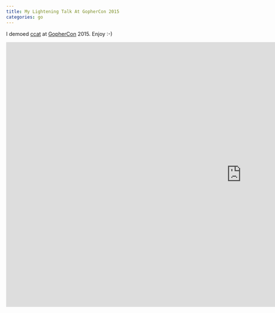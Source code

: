 ```yaml
---
title: My Lightening Talk At GopherCon 2015
categories: go
---
```


I demoed [ccat](https://github.com/owenthereal/ccat) at [GopherCon](http://www.gophercon.com/) 2015. Enjoy :-)

<div>
<iframe width="1280" height="720"
src="https://www.youtube.com/embed/dvtmDUKnLfg?rel=0" frameborder="0"
allowfullscreen></iframe>
</div>
